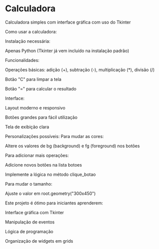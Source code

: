 # Calculadora
Calculadora simples com interface gráfica com uso do Tkinter

Como usar a calculadora:

Instalação necessária:

Apenas Python (Tkinter já vem incluído na instalação padrão)

Funcionalidades:

Operações básicas: adição (+), subtração (-), multiplicação (*), divisão (/)

Botão "C" para limpar a tela

Botão "=" para calcular o resultado

Interface:

Layout moderno e responsivo

Botões grandes para fácil utilização

Tela de exibição clara

Personalizações possíveis:
Para mudar as cores:

Altere os valores de bg (background) e fg (foreground) nos botões

Para adicionar mais operações:

Adicione novos botões na lista botoes

Implemente a lógica no método clique_botao

Para mudar o tamanho:

Ajuste o valor em root.geometry("300x450")

Este projeto é ótimo para iniciantes aprenderem:

Interface gráfica com Tkinter

Manipulação de eventos

Lógica de programação

Organização de widgets em grids
